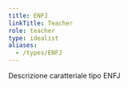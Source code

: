 ```yaml
---
title: ENFJ
linkTitle: Teacher
role: teacher
type: idealist
aliases:
  - /types/ENFJ
---
```

Descrizione caratteriale tipo ENFJ